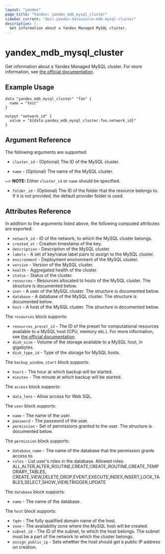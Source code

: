 ```yaml
---
layout: "yandex"
page_title: "Yandex: yandex_mdb_mysql_cluster"
sidebar_current: "docs-yandex-datasource-mdb-mysql-cluster"
description: |-
  Get information about a Yandex Managed MySQL cluster.
---
```


# yandex\_mdb\_mysql\_cluster

Get information about a Yandex Managed MySQL cluster. For more information, see
[the official documentation](https://cloud.yandex.com/docs/managed-mysql/).

## Example Usage

```hcl
data "yandex_mdb_mysql_cluster" "foo" {
  name = "test"
}

output "network_id" {
  value = "${data.yandex_mdb_mysql_cluster.foo.network_id}"
}
```

## Argument Reference

The following arguments are supported:

* `cluster_id` - (Optional) The ID of the MySQL cluster.

* `name` - (Optional) The name of the MySQL cluster.

~> **NOTE:** Either `cluster_id` or `name` should be specified.

* `folder_id` - (Optional) The ID of the folder that the resource belongs to. If it is not provided, the default provider folder is used.

## Attributes Reference

In addition to the arguments listed above, the following computed attributes are
exported:

* `network_id` - ID of the network, to which the MySQL cluster belongs.
* `created_at` - Creation timestamp of the key.
* `description` - Description of the MySQL cluster.
* `labels` - A set of key/value label pairs to assign to the MySQL cluster.
* `environment` - Deployment environment of the MySQL cluster.
* `version` - Version of the MySQL cluster.
* `health` - Aggregated health of the cluster.
* `status` - Status of the cluster.
* `resources` - Resources allocated to hosts of the MySQL cluster. The structure is documented below.
* `user` - A user of the MySQL cluster. The structure is documented below.
* `database` - A database of the MySQL cluster. The structure is documented below.
* `host` - A host of the MySQL cluster. The structure is documented below.

The `resources` block supports:

* `resources_preset_id` - The ID of the preset for computational resources available to a MySQL host (CPU, memory etc.).
  For more information, see [the official documentation](https://cloud.yandex.com/docs/managed-mysql/concepts/instance-types).
* `disk_size` - Volume of the storage available to a MySQL host, in gigabytes.
* `disk_type_id` - Type of the storage for MySQL hosts.

The `backup_window_start` block supports:

* `hours` - The hour at which backup will be started.
* `minutes` - The minute at which backup will be started.

The `access` block supports:

* `data_lens` - Allow access for Web SQL.

The `user` block supports:

* `name` - The name of the user.
* `password` - The password of the user.
* `permission` - Set of permissions granted to the user. The structure is documented below.

The `permission` block supports:

* `database_name` - The name of the database that the permission grants access to.
* `roles` - List user's roles in the database.
            Allowed roles: ALL,ALTER,ALTER_ROUTINE,CREATE,CREATE_ROUTINE,CREATE_TEMPORARY_TABLES,
            CREATE_VIEW,DELETE,DROP,EVENT,EXECUTE,INDEX,INSERT,LOCK_TABLES,SELECT,SHOW_VIEW,TRIGGER,UPDATE

The `database` block supports:

* `name` - The name of the database.

The `host` block supports:

* `fqdn` - The fully qualified domain name of the host.
* `zone` - The availability zone where the MySQL host will be created.
* `subnet_id` - The ID of the subnet, to which the host belongs. The subnet must be a part of the network to which the cluster belongs.
* `assign_public_ip` - Sets whether the host should get a public IP address on creation.